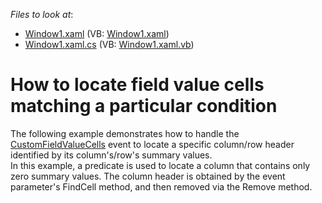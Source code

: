 <!-- default file list -->
*Files to look at*:

* [Window1.xaml](./CS/Window1.xaml) (VB: [Window1.xaml](./VB/Window1.xaml))
* [Window1.xaml.cs](./CS/Window1.xaml.cs) (VB: [Window1.xaml.vb](./VB/Window1.xaml.vb))
<!-- default file list end -->
# How to locate field value cells matching a particular condition


<p>The following example demonstrates how to handle the <a href="https://documentation.devexpress.com/#WPF/DevExpressXpfPivotGridPivotGridControl_CustomFieldValueCellstopic">CustomFieldValueCells</a> event to locate a specific column/row header identified by its column's/row's summary values.<br /> In this example, a predicate is used to locate a column that contains only zero summary values. The column header is obtained by the event parameter's FindCell method, and then removed via the Remove method.</p>

<br/>


